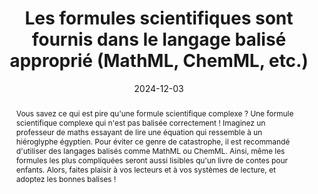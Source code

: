 ---
title: Les formules scientifiques sont fournis dans le langage balisé approprié  (MathML, ChemML, etc.) 
abstract: "Vous savez ce qui est pire qu'une formule scientifique complexe&nbsp;? Une formule scientifique complexe qui n'est pas balisée correctement&nbsp;! Imaginez un professeur de maths essayant de lire une équation qui ressemble à un hiéroglyphe égyptien. Pour éviter ce genre de catastrophe, il est recommandé d'utiliser des langages balisés comme MathML ou ChemML. Ainsi, même les formules les plus compliquées seront aussi lisibles qu'un livre de contes pour enfants. Alors, faites plaisir à vos lecteurs et à vos systèmes de lecture, et adoptez les bonnes balises&nbsp;!"
categories: ["contenus"]
agrege: O0000-E081
opquast: 'N/A'
indiceebook: '81'
description: "Règle n° 081"
before: "080"
weight: "081"
after: "082"
actif: '1'
layout: rules
date: 2024-12-03
tags: ["Accessibilité", "Interopérabilité", "Utilisabilité", "Lisibilité"]
objectif: ["Assurer l'accessibilité des formules scientifiques&nbsp;: Pour garantir que les formules scientifiques sont lisibles et compréhensibles par tous les utilisateurs.", "
Utiliser des langages balisés standardisés&nbsp;: Pour garantir la compatibilité et l'interopérabilité des formules scientifiques."]
Meo: ["Les formules scientifiques doivent être balisées en MathML ou ChemML"]
Controle: ["Vérifier que toutes les formules scientifiques sont balisées en MathML ou ChemML"
]
epubcheck: false
ace: false
humancheck: true
ReadiumGoToolkit: 
Source: ["SNE"]
Referentiel: ["[Web Content Accessibility Guidelines (WCAG)](https://www.w3.org/WAI/standards-guidelines/wcag/)"]
steps: ["Conception", "Fabrication"]
---
